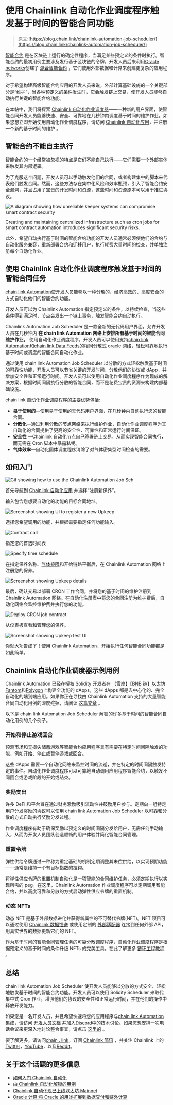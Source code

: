 # 使用 Chainlink 自动化作业调度程序触发基于时间的智能合同功能

> 原文:[https://blog.chain.link/chainlink-automation-job-scheduler/](https://blog.chain.link/chainlink-automation-job-scheduler/)

[智能合约](https://chain.link/education/smart-contracts) 是在区块链上运行的确定性程序，当满足某些预定义的条件时执行。智能合约的最初用例主要涉及发行基于区块链的令牌，开发人员后来利用[Oracle networks](https://chain.link/education/blockchain-oracles)创建了 [混合智能合约](https://blog.chain.link/hybrid-smart-contracts-explained/) ，它们使用外部数据和计算来创建更复杂的应用程序。

对于希望构建高级智能合约应用的开发人员来说，外部计算基础设施的一个关键部分是“维护”，当各种预定义的条件发生时，它会触发链上交易，使开发人员能够自动执行关键的智能合约功能。

在本帖中，我们将探索 [Chainlink 自动化作业调度器](https://docs.chain.link/docs/chainlink-automation/job-scheduler/)——一种新的用户界面，使智能合同开发人员能够快速、安全、可靠地在几秒钟内调度基于时间的维护作业。如果您想立即开始使用自动化作业调度程序，请访问 [Chainlink 自动化应用](https://automation.chain.link)，并注册一个新的基于时间的维护 。

## 智能合约不能自主执行

智能合约的一个经常被忽视的特点是它们不能自己执行——它们需要一个外部实体来触发其内部逻辑。

为了克服这个问题，开发人员可以手动触发他们的合同，或者构建集中的脚本来代表他们触发合同。然而，这些方法存在集中化风险和效率瓶颈，引入了智能合约安全漏洞，并且占用了宝贵的开发时间和资源，这些时间和资源原本可以用于推进协议。

![A diagram showing how unreliable keeper systems can compromise smart contract security](../Images/35abedaf6218a3dfd0f853386caff320.png)

<figcaption id="caption-attachment-4015" class="wp-caption-text">Creating and maintaining centralized infrastructure such as cron jobs for smart contract automation introduces significant security risks.</figcaption>



此外，希望自动执行基于时间的智能合约功能的开发人员通常必须使他们的合约与自动化服务兼容，重新部署合约和迁移用户，执行耗费大量时间的检查，并单独注册每个自动化作业。

## 使用 Chainlink 自动化作业调度程序触发基于时间的智能合同任务

[chain link Automation](https://chain.link/automation)使开发人员能够以一种分散的、经济高效的、高度安全的方式自动化他们的智能合约功能。

开发人员可以为 Chainlink Automation 指定预定义的条件，以持续检查，当这些条件得到满足时，节点会发出一个链上事务，触发智能合约自动执行。

Chainlink Automation Job Scheduler 是一款全新的无代码用户界面，允许开发人员在几秒钟内 **在 chain link Automation 网络上安排所有基于时间的智能合同维护作业。** 使用自动化作业调度程序，开发人员可以使用支持[chain link Automation](https://automation.chain.link/)和[chain link Data Feeds](https://chain.link/data-feeds)的相同分散式 oracle 网络，轻松可靠地执行基于时间或调度的智能合同自动化作业。

通过使用 chain link Automation Job Scheduler 以分散的方式轻松触发基于时间的可靠性功能，开发人员可以节省关键的开发时间，分散他们的协议或 dApp，并增加安全性和正常运行时间。开发人员可以使用自动化作业调度程序作为现成的解决方案，根据时间间隔执行分散的智能合同，而不是花费宝贵的资源来构建内部基础设施。

chain link 自动化作业调度程序的主要优势包括:

*   **易于使用的**—使用易于使用的无代码用户界面，在几秒钟内自动执行您的智能合同。
*   **分散化**—通过利用分散的节点网络来执行维护作业，自动化作业调度程序为其自动化的合同提供了更高的安全性、可靠性和正常运行时间保证。
*   **安全性** —Chainlink 自动化节点自己签署链上交易，从而实现智能合同执行，而无需在 Cron 脚本中暴露私钥。
*   **气体效率**—自动化固体调度程序消除了对气体密集型时间检查的需要。

## 如何入门

![Gif showing how to use the Chainlink Automation Job Sch](../Images/e73fbb19098c85be1a87ce8439430a03.png)

首先导航到 [Chainlink 自动化应用](https://automation.chain.link) 并选择“注册新保养”。

输入包含您想要自动化的功能的目标合同地址。

![Screenshot showing UI to register a new Upkeep](../Images/0c129bd514bf7f18b443399c1dcd5744.png)

选择您希望调用的功能，并根据需要指定任何功能输入。

![Contract call](../Images/de438cee9e82f814b342aa055c307cb0.png)

指定您的首选时间表

![Specify time schedule](../Images/deb37981e43e6646d24f001b26f6d01c.png)

在指定保养名称、[气体极限](https://docs.chain.link/docs/chainlink-keepers/faqs/#how-do-i-determine-the-gas-limit-for-my-upkeep)和开始链路平衡后，在 Chainlink Automation 网络上注册您的保养。

![Screenshot showing Upkeep details](../Images/067ea3e388c6b0daada748b4fb3157aa.png)

最后，确认交易以部署 CRON 工作合同，并将您的基于时间的维护注册到 Chainlink Automation 网络。在自动化注册表中将您的合同注册为维护费后，自动化网络会监控维护费并执行您的功能。

![Deploy CRON job contract](../Images/d0ad0626292c120782b05910a150acb2.png)

从仪表板查看和管理您的保养。

![Screenshot showing Upkeep test UI](../Images/7ad521ddb076d5406c00ea71d65f058e.png)

你就大功告成了！使用 Chainlink Automation，开始执行任何智能合同功能都是如此简单。

## Chainlink 自动化作业调度器示例用例

Chainlink Automation 已经在授权 Solidity 开发者在 [【雪崩】](https://medium.com/avalancheavax/chainlink-keepers-and-chainlink-vrf-go-live-on-avalanche-3ebee050ebef)[【BNB 链】](https://www.binance.org/en/blog/chainlink-keepers-now-live-on-binance-smart-chain-for-securely-automating-smart-contract-devops/)[以太坊](https://blog.chain.link/chainlink-keepers-is-now-live-on-mainnet/)[Fantom](https://fantom.foundation/blog/chainlink-keepers-and-vrf-now-live-on-fantom/)和[Polygon](https://blog.polygon.technology/chainlink-keepers-now-live-on-polygon-mainnet-to-automate-smart-contract-devops/)上构建全功能的 dApps，这些 dApps 都是去中心化的、完全自动化的端到端应用。如果你正在寻找由 Chainlink Automation 支持的大量智能合同自动化用例的深度挖掘，请阅读 [这篇文章](https://blog.chain.link/smart-contract-automation-use-cases-powered-by-chainlink-keepers/) 。

以下是 chain link Automation Job Scheduler 解锁的许多基于时间的智能合同自动化用例的几个例子。

### 开始和停止游戏回合

预测市场和无损失储蓄游戏等智能合约应用程序具有需要在特定时间间隔触发的功能，例如开始、停止或暂停游戏或回合。

这些 dApps 需要一个自动化网络来监控时间的流逝，并在特定的时间间隔触发特定的事件。自动化作业调度程序可以可靠地自动调用应用程序智能合约，以触发不同回合或游戏阶段的开始或结束。

### 奖励支出

许多 DeFi 和[](https://chain.link/education/nfts)平台旨在通过财务激励吸引流动性并鼓励用户参与。定期向一组特定用户分发奖励的协议可以使用 chain link Automation Job Scheduler 以可靠和分散的方式自动执行奖励分发过程。

作业调度程序有助于确保奖励以预定义的时间间隔分发给用户，无需任何手动输入，从而为开发人员团队创造顺畅的用户体验并简化智能合同管理。

### 重置令牌

弹性供给令牌通过一种称为重定基础的机制定期调整其未偿供给，以实现预期功能——通常是维持一个有目标指数的挂钩。

将弹性供应令牌的重置机制自动化是一项智能的合同维护任务，必须定期执行以实现所需的 peg。在这里，Chainlink Automation 作业调度程序可以定期调用智能合约，并以高度可靠和分散的方式启动弹性供应令牌的重置机制。

### 动态 NFTs

动态 NFT 是[](https://chain.link/education/nfts)基于外部数据进化并获得新属性的不可替代令牌(NFT)。NFT 项目可以通过使用 [Chainlink 数据馈送](https://data.chain.link/) 或使用定制的 [外部适配器](https://blog.chain.link/build-and-use-external-adapters/) 连接到任何外部 API，用真实世界的数据更新它们的 NFT。

作为基于时间的智能合同管理任务的可靠分散调度程序，自动化作业调度程序是根据预定义的基于时间的条件升级 NFTs 的完美工具。在此了解更多 [链环工程教程](https://www.youtube.com/watch?v=E7Rm1LUKhj4) 。

## 总结

chain link Automation Job Scheduler 使开发人员能够以分散的方式安全、轻松地触发基于时间的智能合约功能。开发人员可以使用 Solidity Scheduler 来取代集中式 Cron 作业，增强他们的协议的安全性和正常运行时间，并在他们的操作中释放开发能力。

如果您是一名开发人员，并且希望快速将您的应用程序与[chain link Automation](https://automation.chain.link)集成，请访问 [开发人员文档](https://docs.chain.link/docs/chainlink-automation/introduction/) 并加入[Discord](https://discordapp.com/invite/aSK4zew)中的技术讨论。如果您想安排一次电话会议来更深入地讨论整合事宜，请点击 [这里的](https://chainlinkcommunity.typeform.com/to/OYQO67EF?page=announcement) 。

要了解更多，请访问[chain . link](https://chain.link/)，订阅 [Chainlink 简讯](https://chn.lk/newsletter) ，并关注 Chainlink 上的[Twitter](https://twitter.com/chainlink)，[YouTube](https://www.youtube.com/channel/UCnjkrlqaWEBSnKZQ71gdyFA)，以及[Reddit](https://www.reddit.com/r/Chainlink/)。

## 关于这个话题的更多信息

*   [如何入门 Chainlink 自动化](https://blog.chain.link/smart-contract-automation/)
*   [由 Chainlink 自动化解锁的用例](https://blog.chain.link/smart-contract-automation-use-cases-powered-by-chainlink-keepers/)
*   [Chainlink 自动化现已上线以太坊 Mainnet](https://blog.chain.link/chainlink-keepers-is-now-live-on-mainnet/)
*   [Oracle 计算:将 Oracle 的用途扩展到数据交付和链外计算](https://blog.chain.link/what-is-oracle-computation/)